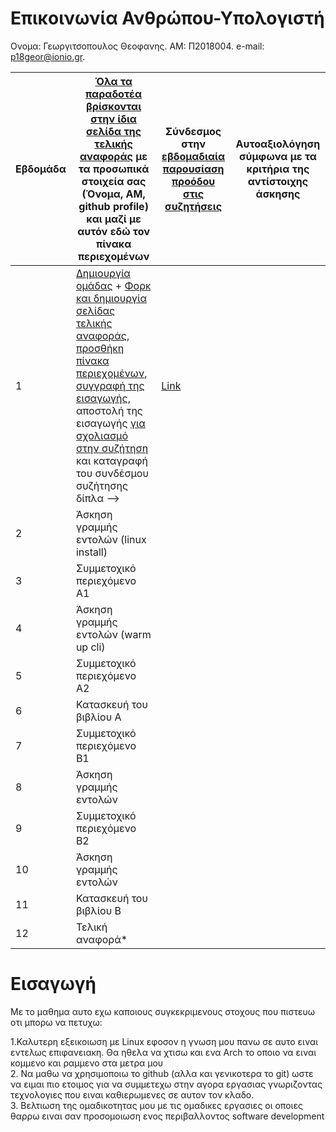 # Επικοινωνία Ανθρώπου-Υπολογιστή

Ονομα: Γεωργιτσοπουλος Θεοφανης.
ΑΜ: Π2018004.
e-mail: p18geor@ionio.gr.

| Εβδομάδα | [Όλα τα παραδοτέα βρίσκονται στην ίδια σελίδα της τελικής αναφοράς](https://courses-ionio.github.io/help/deliverables/) με τα προσωπικά στοιχεία σας (Όνομα, ΑΜ, github profile) και μαζί με αυτόν εδώ τον πίνακα περιεχομένων | Σύνδεσμος στην [εβδομαδιαία παρουσίαση προόδου στις συζητήσεις](https://github.com/courses-ionio/help/discussions/categories/show-and-tell) | Αυτοαξιολόγηση σύμφωνα με τα κριτήρια της αντίστοιχης άσκησης |
| --- | --- | --- | --- |
| 1 |  [Δημιουργία ομάδας](https://github.com/courses-ionio/hci/discussions/1794) + [Φορκ και δημιουργία σελίδας τελικής αναφοράς](https://courses-ionio.github.io/help/guide/), [προσθήκη πίνακα περιεχομένων](https://raw.githubusercontent.com/courses-ionio/hci/master/README.md), [συγγραφή της εισαγωγής](https://courses-ionio.github.io/help/intro/), αποστολή της εισαγωγής [για σχολιασμό στην συζήτηση](https://github.com/courses-ionio/help/discussions/categories/show-and-tell) και καταγραφή του συνδέσμου συζήτησης δίπλα --> | [Link](https://github.com/courses-ionio/help/discussions/844) | |
| 2 | Άσκηση γραμμής εντολών (linux install) | | |
| 3 | Συμμετοχικό περιεχόμενο A1 | | |
| 4 | Άσκηση γραμμής εντολών (warm up cli) | | |
| 5 | Συμμετοχικό περιεχόμενο A2 | | |
| 6 | Κατασκευή του βιβλίου Α | | |
| 7 | Συμμετοχικό περιεχόμενο B1 | | |
| 8 | Άσκηση γραμμής εντολών | | |
| 9 | Συμμετοχικό περιεχόμενο B2 | | |
| 10 | Άσκηση γραμμής εντολών | | |
| 11 | Κατασκευή του βιβλίου Β | | |
| 12 | Τελική αναφορά* | | |


# Εισαγωγή  
Με το μαθημα αυτο εχω καποιους συγκεκριμενους στοχους που πιστευω οτι μπορω να πετυχω:  

1.Καλυτερη εξεικοιωση με Linux εφοσον η γνωση μου πανω σε αυτο ειναι εντελως επιφανειακη. Θα ηθελα να χτισω και ενα Arch το οποιο να ειναι κομμενο και ραμμενο στα μετρα μου  
2. Να μαθω να χρησιμοποιω το github (αλλα και γενικοτερα το git) ωστε να ειμαι πιο ετοιμος για να συμμετεχω στην αγορα εργασιας γνωριζοντας τεχνολογιες που ειναι καθιερωμενες σε αυτον τον κλαδο.  
3. Βελτιωση της ομαδικοτητας μου με τις ομαδικες εργασιες οι οποιες θαρρω ειναι σαν προσομοιωση ενος περιβαλλοντος software development  
